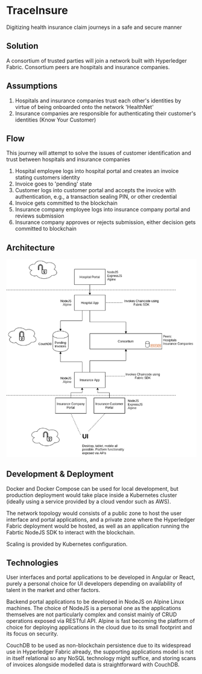# TraceInsure

Digitizing health insurance claim journeys in a safe and secure manner

## Solution

A consortium of trusted parties will join a network built with Hyperledger Fabric. Consortium peers are hospitals and insurance companies.


## Assumptions

1. Hospitals and insurance companies trust each other's identities by virtue of being onboarded onto the network 'HealthNet'
1. Insurance companies are responsible for authenticating their customer's identities (Know Your Customer)

## Flow

This journey will attempt to solve the issues of customer identification and trust between hospitals and insurance companies

1. Hospital employee logs into hospital portal and creates an invoice stating customers identity
1. Invoice goes to 'pending' state
1. Customer logs into customer portal and accepts the invoice with authentication, e.g., a transaction sealing PIN, or other credential
1. Invoice gets committed to the blockchain
1. Insurance company employee logs into insurance company portal and reviews submission
1. Insurance company approves or rejects submission, either decision gets committed to blockchain

## Architecture

![TraceInsure Architecture](traceinsure.png)

## Development & Deployment

Docker and Docker Compose can be used for local development, but production deployment would take place inside a Kubernetes cluster (ideally using a service provided by a cloud vendor such as AWS).

The network topology would consists of a public zone to host the user interface and portal applications, and a private zone where the Hyperledger Fabric deployment would be hosted, as well as an application running the Fabrtic NodeJS SDK to interact with the blockchain.

Scaling is provided by Kubernetes configuration.

## Technologies

User interfaces and portal applications to be developed in Angular or React, purely a personal choice for UI developers depending on availability of talent in the market and other factors.

Backend portal applications to be developed in NodeJS on Alpine Linux machines. The choice of NodeJS is a personal one as the applications themselves are not particularly complex and consist mainly of CRUD operations exposed via RESTful API. Alpine is fast becoming the platform of choice for deploying applications in the cloud due to its small footprint and its focus on security.

CouchDB to be used as non-blockchain persistence due to its widespread use in Hyperledger Fabric already, the supporting applications model is not in itself relational so any NoSQL technology might suffice, and storing scans of invoices alongside modelled data is straightforward with CouchDB.
